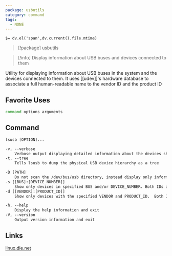 ```yaml
---
package: usbutils
category: command
tags:
  - NONE
---
```


`$= dv.el('span',dv.current().file.mtime)`
> [!package] usbutils

> [!info] Display information about USB buses and devices connected to them

Utility for displaying information about USB buses in the system and the devices connected to them. It uses [[udev]]'s hardware database to associate a full human-readable name to the vendor ID and the product ID

## Favorite Uses
```sh
command options arguments
```

## Command
```txt
lsusb [OPTION]...

-v, --verbose
	Verbose output displaying detailed information about the devices shown
-t, --tree
	Tells lsusb to dump the physical USB device hierarchy as a tree

-D [PATH]
	Do not scan the /dev/bus/usb directory, instead display only information about the device whose device file is given
-s [[BUS]:[DEVICE_NUMBER]]
	Show only devices in specified BUS and/or DEVICE_NUMBER. Both IDs are given in decimal
-d [[VENDOR]:[PRODUCT_ID]]
	Show only devices with the specified VENDOR and PRODUCT_ID.  Both IDs are given in hexadecimal

-h, --help
	Display the help information and exit 
-V, --version
	Output version information and exit
```

## Links
[linux.die.net](https://linux.die.net/man/8/lsusb)
